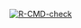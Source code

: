 <!-- badges: start -->
[![R-CMD-check](https://github.com/Mengen123321/2025-04-01-isleap/actions/workflows/R-CMD-check.yaml/badge.svg)](https://github.com/Mengen123321/2025-04-01-isleap/actions/workflows/R-CMD-check.yaml)
<!-- badges: end -->
